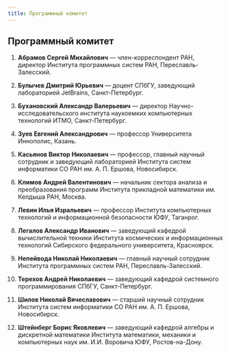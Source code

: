 ```yaml
---
title: Программный комитет
---
```


## Программный комитет

1. **Абрамов Сергей Михайлович** — член-корреспондент РАН, директор Института программных систем РАН, Переславль-Залесский.

2. **Булычев Дмитрий Юрьевич** — доцент СПбГУ, заведующий лабораторией JetBrains, Санкт-Петербург.

3. **Бухановский Александр Валерьевич** —  директор Научно-исследовательского института наукоемких компьютерных технологий ИТМО, Санкт-Петербург.

4. **Зуев Евгений Александрович** — профессор Университета Иннополис, Казань.

5. **Касьянов Виктор Николаевич** — профессор, главный научный сотрудник и заведующий лабораторией Института систем информатики СО РАН им. А. П. Ершова, Новосибирск.

6. **Климов Андрей Валентинович** — начальник сектора анализа и преобразования программ
Института прикладной математики им. Келдыша РАН, Москва.

7. **Левин Илья Изральевич** — профессор Института компьютерных технологий и информационной безопасности ЮФУ, Таганрог.

8. **Легалов Александр Иванович** —  заведующий кафедрой вычислительной техники Института космических и информационных технологий Сибирского федерального университета, Красноярск.

9. **Непейвода Николай Николаевич**  —  главный научный сотрудник Института программных систем РАН, Переславль-Залесский.

10. **Терехов Андрей Николаевич** — заведующий кафедрой системного программирования СПбГУ, Санкт-Петербург.

11. **Шилов Николай Вячеславович** — старший научный сотрудник Института систем информатики СО РАН им. А. П. Ершова, Новосибирск.

12. **Штейнберг Борис Яковлевич** — заведующий кафедрой алгебры и дискретной математики Института математики, механики и компьютерных наук им. И.И. Воровича ЮФУ, Ростов-на-Дону.
